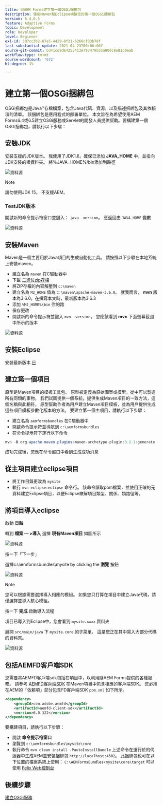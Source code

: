 ```yaml
---
title: 與AEM Forms建立第一個OSGi捆綁包
description: 使用Maven和Eclipse構建您的第一個OSGi捆綁包
version: 6.4,6.5
feature: Adaptive Forms
topic: Development
role: Developer
level: Beginner
exl-id: 307cc3b2-87e5-4429-8f21-5266cf03b78f
last-substantial-update: 2021-04-23T00:00:00Z
source-git-commit: bd41cd9d64253413e793479b5ba900c8e01c0eab
workflow-type: tm+mt
source-wordcount: '672'
ht-degree: 1%

---
```


# 建立第一個OSGi捆綁包

OSGi捆綁包是Java™存檔檔案，包含Java代碼、資源，以及描述捆綁包及其依賴項的清單。 該捆綁包是應用程式的部署單位。 本文旨在為希望使用AEM Forms6.4或6.5建立OSGi服務或Servlet的開發人員提供幫助。要構建第一個OSGi捆綁包，請執行以下步驟：


## 安裝JDK

安裝支援的JDK版本。 我使用了JDK1.8。確保已添加 **JAVA_HOME** 中，並指向JDK安裝的根資料夾。
將%JAVA_HOME%/bin添加到路徑

![資料源](assets/java-home.JPG)

>[!NOTE]
> 請勿使用JDK 15。 不支援AEM。

### TestJDK版本

開啟新的命令提示符窗口並鍵入： `java -version`。 應返回由 `JAVA_HOME` 變數

![資料源](assets/java-version.JPG)

## 安裝Maven

Maven是一個主要用於Java項目的生成自動化工具。 請按照以下步驟在本地系統上安裝maven。

* 建立名為 `maven` 在C驅動器中
* 下載 [二進位zip存檔](https://maven.apache.org/download.cgi)
* 將ZIP存檔的內容解壓到 `c:\maven`
* 建立名為 `M2_HOME` 值為 `C:\maven\apache-maven-3.6.0`。 就我而言， **mvn** 版本為3.6.0。在撰寫本文時，最新版本為3.6.3
* 添加 `%M2_HOME%\bin` 你的路
* 保存更改
* 開啟新的命令提示符並鍵入 `mvn -version`。 您應該看到 **mvn** 下面螢幕截圖中所示的版本

![資料源](assets/mvn-version.JPG)


## 安裝Eclipse

安裝最新版本 [日](https://www.eclipse.org/downloads/)

## 建立第一個項目

原型是Maven項目的模板工具包。 原型被定義為原始圖案或模型，從中可以製造所有同類的事物。 我們試圖提供一個系統，提供生成Maven項目的一致方法，這個名稱與此相符。 原型幫助作者為用戶建立Maven項目模板，並為用戶提供生成這些項目模板參數化版本的方法。
要建立第一個主項目，請執行以下步驟：

* 建立名為 `aemformsbundles` 在C驅動器中
* 開啟命令提示符並導航到 `c:\aemformsbundles`
* 在命令提示符下運行以下命令

```java
mvn -B org.apache.maven.plugins:maven-archetype-plugin:3.2.1:generate -D archetypeGroupId=com.adobe.aem -D archetypeArtifactId=aem-project-archetype -D archetypeVersion=36 -D appTitle="My Site" -D appId="mysite" -D groupId="com.mysite" -D aemVersion=6.5.13
```

成功完成後，您應在命令窗口中看到生成成功消息

## 從主項目建立eclipse項目

* 將工作目錄更改為 `mysite`
* 執行 `mvn eclipse:eclipse` 命令行。 該命令讀取pom檔案，並使用正確的元資料建立Eclipse項目，以便Eclipse瞭解項目類型、關係、類路徑等。

## 將項目導入eclipse

啟動 **日蝕**

轉到 **檔案 — >導入** 選擇 **現有Maven項目** 如圖所示

![資料源](assets/import-mvn-project.JPG)

按一下「下一步」

選擇c:\aemformsbundles\mysite by clicking the **瀏覽** 按鈕

![資料源](assets/mysite-eclipse-project.png)

>[!NOTE]
>您可以根據需要選擇導入相應的模組。 如果您只打算在項目中建立Java代碼，請僅選擇並導入核心模組。

按一下 **完成** 啟動導入流程

項目已導入到Eclipse中，您會看到 `mysite.xxxx` 資料夾

展開 `src/main/java` 下 `mysite.core` 的子菜單。 這是您正在其中寫入大部分代碼的資料夾。

![資料源](assets/mysite-core-project.png)

## 包括AEMFD客戶端SDK

您需要將AEMFD客戶端sdk包括在項目中，以利用隨AEM Forms提供的各種服務。 請參考 [AEMFD客戶端SDK](https://mvnrepository.com/artifact/com.adobe.aemfd/aemfd-client-sdk) 在Maven項目中包含相應的客戶端SDK。 您必須在AEM的「依賴項」部分包含FD客戶端SDK `pom.xml` 如下所示。

```xml
<dependency>
    <groupId>com.adobe.aemfd</groupId>
    <artifactId>aemfd-client-sdk</artifactId>
    <version>6.0.122</version>
</dependency>
```

要構建項目，請執行以下步驟：

* 開啟 **命令提示符窗口**
* 瀏覽到 `c:\aemformsbundles\mysite\core`
* 執行命令 `mvn clean install -PautoInstallBundle`
上述命令在運行於的伺服器中生成AEM並安裝捆綁包 `http://localhost:4502`。 此捆綁包也可在以下位置的檔案系統上使用：
   `C:\AEMFormsBundles\mysite\core\target` 可以使用 [Felix Web控制台](http://localhost:4502/system/console/bundles)

## 後續步驟

[建立OSGi服務](./create-osgi-service.md)


